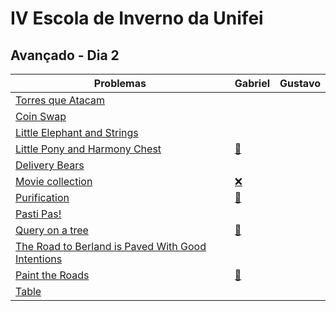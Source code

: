 # IV Escola de Inverno da Unifei

## Avançado - Dia 2
Problemas | Gabriel | Gustavo
--------- | ------ | ------:
[Torres que Atacam](https://www.urionlinejudge.com.br/judge/pt/problems/view/1490) | |
[Coin Swap](https://icpcarchive.ecs.baylor.edu/index.php?option=onlinejudge&page=show_problem&problem=5238) | |
[Little Elephant and Strings](http://codeforces.com/problemset/problem/204/E) | |
[Little Pony and Harmony Chest](http://codeforces.com/problemset/problem/453/B) | [:balloon:](453B-Gabriel.cpp) |
[Delivery Bears](http://codeforces.com/problemset/problem/653/D) | |
[Movie collection](https://icpcarchive.ecs.baylor.edu/index.php?option=onlinejudge&page=show_problem&problem=3913) | [:x:](5902-Gabriel.cpp) | 
[Purification](http://codeforces.com/problemset/problem/329/A) | [:balloon:](329A-Gabriel.cpp) |
[Pasti Pas!](https://icpcarchive.ecs.baylor.edu/index.php?option=onlinejudge&page=show_problem&problem=4450) | |
[Query on a tree](http://www.spoj.com/problems/QTREE/) | [:balloon:](QTREE-Gabriel.cpp)|
[The Road to Berland is Paved With Good Intentions](http://codeforces.com/problemset/problem/228/E) | |
[Paint the Roads](https://icpcarchive.ecs.baylor.edu/index.php?option=onlinejudge&page=show_problem&problem=198) | [:balloon:](2197-Gabriel.cpp) |
[Table](http://codeforces.com/problemset/problem/232/B) | |

